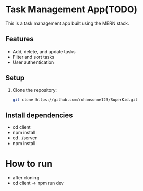 # Task Management App(TODO)

This is a task management app built using the MERN stack.

## Features
- Add, delete, and update tasks
- Filter and sort tasks
- User authentication

## Setup
1. Clone the repository:
   ```bash
   git clone https://github.com/rohansonne123/SuperKid.git

## Install dependencies
- cd client
- npm install
- cd ../server
- npm install

# How to run
- after cloning
- cd client -> npm run dev
